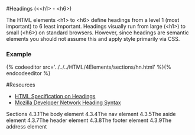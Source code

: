#Headings (<&lt;h1> - &lt;h6>)

The HTML elements &lt;h1&gt; to &lt;h6&gt; define headings from a level 1 (most important) to 6 least important.
Headings visually run from large (&lt;h1&gt;) to small (&lt;h6&gt;) on standard browsers. However, since headings are
semantic elements you should not assume this and apply style primarily via CSS.

<section data-markdown data-render="slide">
<script type="text/template">
   #Headings

   * 6 levels of headings &lt;h1&gt; - &lt;h6&gt;
   * Block Elements
   * Semantic Elements
    * Often mistakenly thought of as presentational
   * Generally render from large to small
   * Should be thought of as outlining

</script>
</section>

<h3>Example</h3>
<section>
  {% codeeditor src='../../../HTML/4Elements/sections/hn.html' %}{% endcodeeditor %}
</section>


#Resources

* [HTML Specification on Headings](https://www.w3.org/TR/html5/sections.html#the-h1,-h2,-h3,-h4,-h5,-and-h6-elements)
* [Mozilla Developer Network Heading Syntax](https://developer.mozilla.org/en-US/docs/Web/HTML/Element/Heading_Elements)


Sections
4.3.1The body element
4.3.4The nav element
4.3.5The aside element
4.3.7The header element
4.3.8The footer element
4.3.9The address element